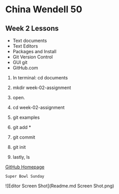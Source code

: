 # China Wendell 50
## Week 2 Lessons


- Text documents
- Text Editors
- Packages and Install
- Git Version Control
- GUI git
- GitHub.com

1. In terminal: cd documents
2. mkdir week-02-assignment
3. open.
4. cd week-02-assignment

5. git examples
6. git add *
7. git commit
8. git init
9. lastly, ls

[GitHub Homepage](www.github.com)

`Super Bowl Sunday`

![Editor Screen Shot](Readme.md Screen Shot.png)

